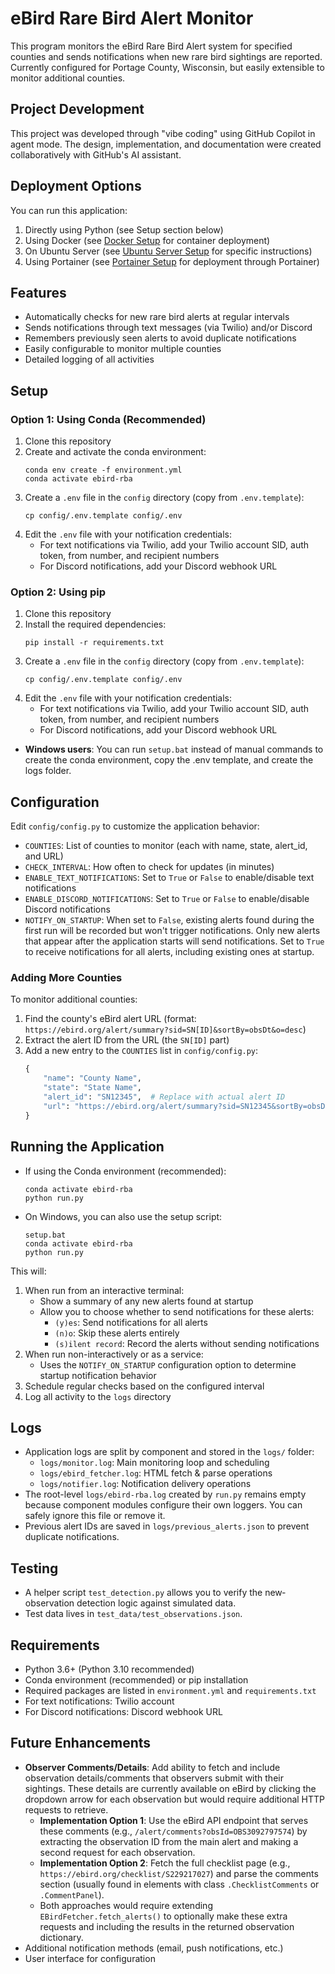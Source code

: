 # eBird Rare Bird Alert Monitor

This program monitors the eBird Rare Bird Alert system for specified counties and sends notifications when new rare bird sightings are reported. Currently configured for Portage County, Wisconsin, but easily extensible to monitor additional counties.

## Project Development

This project was developed through "vibe coding" using GitHub Copilot in agent mode. The design, implementation, and documentation were created collaboratively with GitHub's AI assistant.

## Deployment Options

You can run this application:
1. Directly using Python (see Setup section below)
2. Using Docker (see [Docker Setup](DOCKER.md) for container deployment)
3. On Ubuntu Server (see [Ubuntu Server Setup](UBUNTU.md) for specific instructions)
4. Using Portainer (see [Portainer Setup](PORTAINER.md) for deployment through Portainer)

## Features

- Automatically checks for new rare bird alerts at regular intervals
- Sends notifications through text messages (via Twilio) and/or Discord
- Remembers previously seen alerts to avoid duplicate notifications
- Easily configurable to monitor multiple counties
- Detailed logging of all activities

## Setup

### Option 1: Using Conda (Recommended)

1. Clone this repository
2. Create and activate the conda environment:
   ```
   conda env create -f environment.yml
   conda activate ebird-rba
   ```
3. Create a `.env` file in the `config` directory (copy from `.env.template`):
   ```
   cp config/.env.template config/.env
   ```
4. Edit the `.env` file with your notification credentials:
   - For text notifications via Twilio, add your Twilio account SID, auth token, from number, and recipient numbers
   - For Discord notifications, add your Discord webhook URL

### Option 2: Using pip

1. Clone this repository
2. Install the required dependencies:
   ```
   pip install -r requirements.txt
   ```
3. Create a `.env` file in the `config` directory (copy from `.env.template`):
   ```
   cp config/.env.template config/.env
   ```
4. Edit the `.env` file with your notification credentials:
   - For text notifications via Twilio, add your Twilio account SID, auth token, from number, and recipient numbers
   - For Discord notifications, add your Discord webhook URL

- **Windows users**: You can run `setup.bat` instead of manual commands to create the conda environment, copy the .env template, and create the logs folder.

## Configuration

Edit `config/config.py` to customize the application behavior:

- `COUNTIES`: List of counties to monitor (each with name, state, alert_id, and URL)
- `CHECK_INTERVAL`: How often to check for updates (in minutes)
- `ENABLE_TEXT_NOTIFICATIONS`: Set to `True` or `False` to enable/disable text notifications
- `ENABLE_DISCORD_NOTIFICATIONS`: Set to `True` or `False` to enable/disable Discord notifications
- `NOTIFY_ON_STARTUP`: When set to `False`, existing alerts found during the first run will be recorded but won't trigger notifications. Only new alerts that appear after the application starts will send notifications. Set to `True` to receive notifications for all alerts, including existing ones at startup.

### Adding More Counties

To monitor additional counties:

1. Find the county's eBird alert URL (format: `https://ebird.org/alert/summary?sid=SN[ID]&sortBy=obsDt&o=desc`)
2. Extract the alert ID from the URL (the `SN[ID]` part)
3. Add a new entry to the `COUNTIES` list in `config/config.py`:
   ```python
   {
       "name": "County Name",
       "state": "State Name",
       "alert_id": "SN12345",  # Replace with actual alert ID
       "url": "https://ebird.org/alert/summary?sid=SN12345&sortBy=obsDt&o=desc"
   }
   ```

## Running the Application

- If using the Conda environment (recommended):
  ```
  conda activate ebird-rba
  python run.py
  ```
- On Windows, you can also use the setup script:
  ```
  setup.bat
  conda activate ebird-rba
  python run.py
  ```

This will:
1. When run from an interactive terminal:
   - Show a summary of any new alerts found at startup
   - Allow you to choose whether to send notifications for these alerts:
     - `(y)es`: Send notifications for all alerts
     - `(n)o`: Skip these alerts entirely
     - `(s)ilent record`: Record the alerts without sending notifications
2. When run non-interactively or as a service:
   - Uses the `NOTIFY_ON_STARTUP` configuration option to determine startup notification behavior
3. Schedule regular checks based on the configured interval
4. Log all activity to the `logs` directory

## Logs

- Application logs are split by component and stored in the `logs/` folder:
  - `logs/monitor.log`: Main monitoring loop and scheduling
  - `logs/ebird_fetcher.log`: HTML fetch & parse operations
  - `logs/notifier.log`: Notification delivery operations
- The root-level `logs/ebird-rba.log` created by `run.py` remains empty because component modules configure their own loggers. You can safely ignore this file or remove it.
- Previous alert IDs are saved in `logs/previous_alerts.json` to prevent duplicate notifications.

## Testing

- A helper script `test_detection.py` allows you to verify the new‐observation detection logic against simulated data.
- Test data lives in `test_data/test_observations.json`.

## Requirements

- Python 3.6+ (Python 3.10 recommended)
- Conda environment (recommended) or pip installation
- Required packages are listed in `environment.yml` and `requirements.txt`
- For text notifications: Twilio account
- For Discord notifications: Discord webhook URL

## Future Enhancements

- **Observer Comments/Details**: Add ability to fetch and include observation details/comments that observers submit with their sightings. These details are currently available on eBird by clicking the dropdown arrow for each observation but would require additional HTTP requests to retrieve.
  - **Implementation Option 1**: Use the eBird API endpoint that serves these comments (e.g., `/alert/comments?obsId=OBS3092797574`) by extracting the observation ID from the main alert and making a second request for each observation.
  - **Implementation Option 2**: Fetch the full checklist page (e.g., `https://ebird.org/checklist/S229217027`) and parse the comments section (usually found in elements with class `.ChecklistComments` or `.CommentPanel`).
  - Both approaches would require extending `EBirdFetcher.fetch_alerts()` to optionally make these extra requests and including the results in the returned observation dictionary.
- Additional notification methods (email, push notifications, etc.)
- User interface for configuration